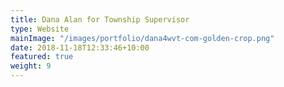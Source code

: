 ```yaml
---
title: Dana Alan for Township Supervisor
type: Website
mainImage: "/images/portfolio/dana4wvt-com-golden-crop.png"
date: 2018-11-18T12:33:46+10:00
featured: true
weight: 9
---
```

